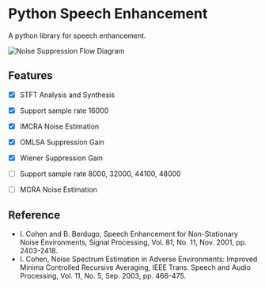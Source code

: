 # Python Speech Enhancement
A python library for speech enhancement.

![Noise Suppression Flow Diagram](https://wjchen.net/static/posts/ns_flow.png)

## Features
- [x] STFT Analysis and Synthesis
- [x] Support sample rate 16000
- [x] IMCRA Noise Estimation
- [x] OMLSA Suppression Gain
- [x] Wiener Suppression Gain

- [ ] Support sample rate 8000, 32000, 44100, 48000
- [ ] MCRA Noise Estimation

## Reference
- I. Cohen and B. Berdugo, Speech Enhancement for Non-Stationary Noise Environments, Signal Processing, Vol. 81, No. 11, Nov. 2001, pp. 2403-2418.
- I. Cohen, Noise Spectrum Estimation in Adverse Environments: Improved Minima Controlled Recursive Averaging, IEEE Trans. Speech and Audio Processing, Vol. 11, No. 5, Sep. 2003, pp. 466-475.